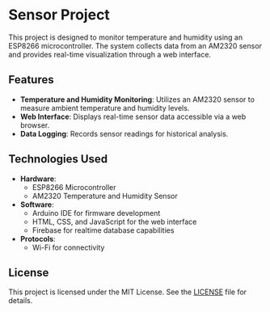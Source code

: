 # Sensor Project

This project is designed to monitor temperature and humidity using an ESP8266 microcontroller. The system collects data from an AM2320 sensor and provides real-time visualization through a web interface.

## Features

- **Temperature and Humidity Monitoring**: Utilizes an AM2320 sensor to measure ambient temperature and humidity levels.
- **Web Interface**: Displays real-time sensor data accessible via a web browser.
- **Data Logging**: Records sensor readings for historical analysis.

## Technologies Used

- **Hardware**:
  - ESP8266 Microcontroller
  - AM2320 Temperature and Humidity Sensor
- **Software**:
  - Arduino IDE for firmware development
  - HTML, CSS, and JavaScript for the web interface
  - Firebase for realtime database capabilities
- **Protocols**:
  - Wi-Fi for connectivity

## License

This project is licensed under the MIT License. See the [LICENSE](LICENSE) file for details.


